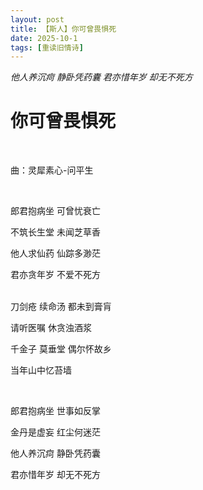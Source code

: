 ```yaml
---
layout: post
title: 【斯人】你可曾畏惧死
date: 2025-10-1
tags: [重读旧情诗]
---
```


*他人养沉疴 静卧凭药囊
君亦惜年岁 却无不死方*

# 你可曾畏惧死

<br>

曲：灵犀素心-问平生

<br>

郎君抱病坐 可曾忧衰亡

不筑长生堂 未闻芝草香

他人求仙药 仙踪多渺茫

君亦贪年岁 不爱不死方


<br>
刀剑疮 续命汤 都未到膏肓

请听医嘱 休贪浊酒浆

千金子 莫垂堂 偶尔怀故乡

当年山中忆苔墙

<br>

郎君抱病坐 世事如反掌

金丹是虚妄 红尘何迷茫

他人养沉疴 静卧凭药囊

君亦惜年岁 却无不死方

<br>

<br>